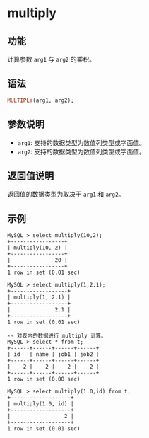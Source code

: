 # multiply

## 功能

计算参数 `arg1` 与 `arg2` 的乘积。

## 语法

```Haskell
MULTIPLY(arg1, arg2);
```

## 参数说明

- `arg1`: 支持的数据类型为数值列类型或字面值。
- `arg2`: 支持的数据类型为数值列类型或字面值。

## 返回值说明

返回值的数据类型为取决于 `arg1` 和 `arg2`。

## 示例

```Plain Text
MySQL > select multiply(10,2);
+-----------------+
| multiply(10, 2) |
+-----------------+
|              20 |
+-----------------+
1 row in set (0.01 sec)

MySQL > select multiply(1,2.1);
+------------------+
| multiply(1, 2.1) |
+------------------+
|              2.1 |
+------------------+
1 row in set (0.01 sec)

-- 对表内的数据进行 multiply 计算。
MySQL > select * from t;
+------+------+------+------+
| id   | name | job1 | job2 |
+------+------+------+------+
|    2 |    2 |    2 |    2 |
+------+------+------+------+
1 row in set (0.08 sec)

MySQL > select multiply(1.0,id) from t;
+-------------------+
| multiply(1.0, id) |
+-------------------+
|                 2 |
+-------------------+
1 row in set (0.01 sec)
```
